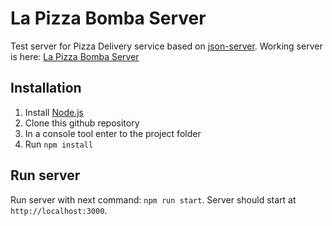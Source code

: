 # La Pizza Bomba Server

Test server for Pizza Delivery service based on [json-server](https://github.com/typicode/json-server). Working server is here: [La Pizza Bomba Server](https://la-pizza-bomba-server.herokuapp.com/)

## Installation

1. Install [Node.js](https://nodejs.org/en/)
2. Clone this github repository 
3. In a console tool enter to the project folder
4. Run `npm install`

## Run server

Run server with next command: `npm run start`. Server should start at `http://localhost:3000`.
